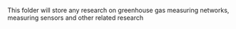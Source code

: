 This folder will store any research on greenhouse gas measuring networks, measuring sensors and other related research
